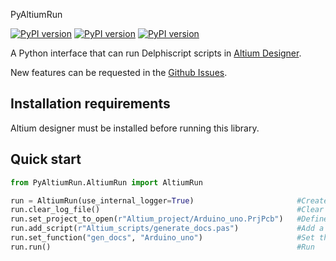 PyAltiumRun

[![PyPI version](https://badgen.net/pypi/v/PyAltiumRun)](https://pypi.org/project/PyAltiumRun/)  [![PyPI version](https://badgen.net/pypi/license/PyAltiumRun)](https://github.com/krakdustten/PyAltiumRun/blob/master/LICENSE) [![PyPI version](https://badgen.net/pypi/python/PyAltiumRun)](https://pypi.org/project/PyAltiumRun/)

A Python interface that can run Delphiscript scripts in [Altium Designer](https://www.altium.com/).

New features can be requested in the [Github Issues](https://github.com/krakdustten/PyAltiumRun/issues).

## Installation requirements

Altium designer must be installed before running this library.

## Quick start

~~~python
from PyAltiumRun.AltiumRun import AltiumRun

run = AltiumRun(use_internal_logger=True)                       #Create runner object
run.clear_log_file()                                            #Clear the logs of the previous run
run.set_project_to_open(r"Altium_project/Arduino_uno.PrjPcb")   #Define an Altium project to open
run.add_script(r"Altium_scripts/generate_docs.pas")             #Add a script to the runner
run.set_function("gen_docs", "Arduino_uno")                     #Set the function to run
run.run()                                                       #Run
~~~

